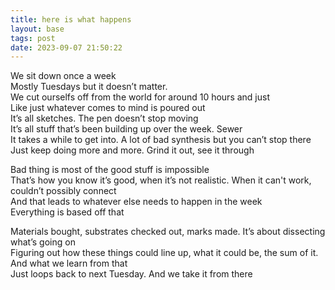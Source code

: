 ```yaml
---
title: here is what happens
layout: base
tags: post
date: 2023-09-07 21:50:22
---
```


We sit down once a week  
Mostly Tuesdays but it doesn’t matter.    
We cut ourselfs off from the world for around 10 hours and just  
Like just whatever comes to mind is poured out  
It’s all sketches. The pen doesn’t stop moving  
It’s all stuff that’s been building up over the week. Sewer  
It takes a while to get into. A lot of bad synthesis but you can’t stop there  
Just keep doing more and more. Grind it out, see it through

Bad thing is most of the good stuff is impossible  
That’s how you know it’s good, when it’s not realistic. When it can't work, couldn’t possibly connect   
And that leads to whatever else needs to happen in the week  
Everything is based off that

Materials bought, substrates checked out, marks made. It’s about dissecting what’s going on  
Figuring out how these things could line up, what it could be, the sum of it. And what we learn from that  
Just loops back to next Tuesday. And we take it from there